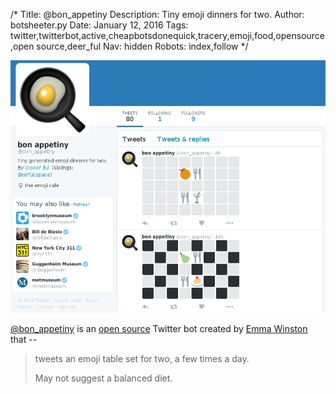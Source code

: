 /*
Title: @bon_appetiny
Description: Tiny emoji dinners for two.
Author: botsheeter.py
Date: January 12, 2016
Tags: twitter,twitterbot,active,cheapbotsdonequick,tracery,emoji,food,opensource,open source,deer_ful
Nav: hidden
Robots: index,follow
*/

[![](/content/bots/twitterbots/images/bon_appetiny.png)](https://twitter.com/bon_appetiny)

[@bon_appetiny](https://twitter.com/bon_appetiny) is an [open source](https://github.com/emmawinston/bon_appetiny) Twitter bot created by [Emma Winston](https://twitter.com/deer_ful) that -- 

> tweets an emoji table set for two, a few times a day. 
>
> May not suggest a balanced diet. 

